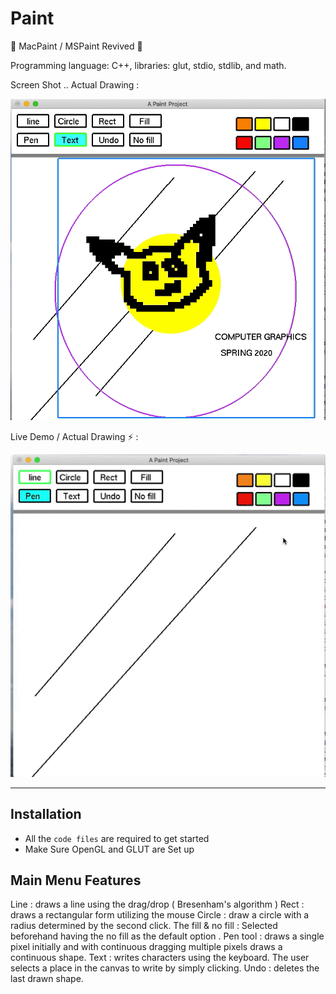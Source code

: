 # Paint
🎨 MacPaint / MSPaint Revived 🚀

Programming language: C++, libraries: glut, stdio, stdlib, and
math. 

Screen Shot .. Actual Drawing : &nbsp;

![Paint tool Demo]( https://github.com/Helloessam/Paint-tool/blob/master/Paint%20Project.png )

Live Demo / Actual Drawing ⚡️ :&nbsp;

![Paint tool Demo](https://github.com/Helloessam/Paint-tool/blob/master/Paint%20Project.gif)


---

## Installation

- All the `code files` are required to get started
- Make Sure OpenGL and GLUT are Set up

## Main Menu Features
Line : draws a line using the drag/drop ( Bresenham's algorithm )
Rect : draws a rectangular form utilizing the mouse
Circle : draw a circle with a radius determined by the second click.
The fill & no fill : Selected beforehand having the no fill as the default option .
Pen tool : draws a single pixel initially and with continuous dragging multiple pixels draws a continuous shape. 
Text : writes characters using the keyboard. The user
selects a place in the canvas to write by simply clicking.
Undo :  deletes the last drawn shape.




